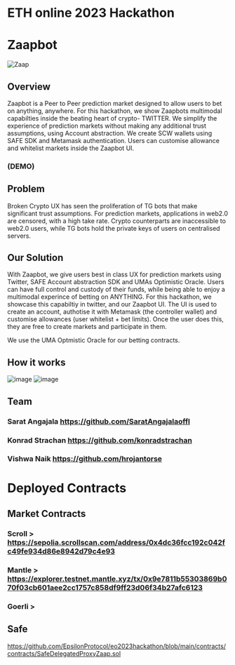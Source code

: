 # ETH online 2023 Hackathon

# Zaapbot
![Zaap](https://github.com/EpsilonProtocol/eo2023hackathon/assets/148345042/8131adc3-d313-4749-9b42-398792d4ea02)


## Overview

Zaapbot is a Peer to Peer prediction market designed to allow users to bet on anything, anywhere. For this hackathon, we show Zaapbots multimodal capabilties inside the beating heart of crypto- TWITTER. We simplify the experience of prediction markets without making any additional trust assumptions, using Account abstraction. We create SCW wallets using SAFE SDK and Metamask authentication. Users can customise allowance and whitelist markets inside the Zaapbot UI. 

### (DEMO)

## Problem

Broken Crypto UX has seen the proliferation of TG bots that make significant trust assumptions. For prediction markets, applications in web2.0 are censored, with a high take rate. Crypto counterparts are inaccessible to web2.0 users, while TG bots hold the private keys of users on centralised servers. 

## Our Solution 

With Zaapbot, we give users best in class UX for prediction markets using Twitter, SAFE Account abstraction SDK and UMAs Optimistic Oracle. Users can have full control and custody of their funds, while being able to enjoy a multimodal experince of betting on ANYTHING. For this hackathon, we showcase this capabiltiy in twitter, and our Zaapbot UI. The UI is used to create an account, authotise it with Metamask (the controller wallet) and customise allowances (user whitelist + bet limits). Once the user does this, they are free to create markets and participate in them. 

We use the UMA Optmistic Oracle for our betting contracts. 

## How it works

![image](https://github.com/EpsilonProtocol/eo2023hackathon/assets/60383339/fd7409ae-c428-4263-9f7e-e70d885805e6)
![image](https://github.com/EpsilonProtocol/eo2023hackathon/assets/60383339/54ec3058-042d-4c45-ab0e-2821591aba9c)




## Team 


### Sarat Angajala https://github.com/SaratAngajalaoffl
### Konrad Strachan https://github.com/konradstrachan
### Vishwa Naik https://github.com/hrojantorse

# Deployed Contracts

## Market Contracts 

### Scroll > https://sepolia.scrollscan.com/address/0x4dc36fcc192c042fc49fe934d86e8942d79c4e93
### Mantle > https://explorer.testnet.mantle.xyz/tx/0x9e7811b55303869b070f03cb601aee2cc1757c858df9ff23d06f34b27afc6123
### Goerli > 

## Safe 

https://github.com/EpsilonProtocol/eo2023hackathon/blob/main/contracts/contracts/SafeDelegatedProxyZaap.sol


